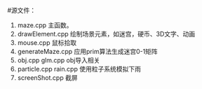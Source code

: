 #源文件：
1. maze.cpp 主函数。
2. drawElement.cpp 绘制场景元素，如迷宫，硬币、3D文字、动画
3. mouse.cpp 鼠标拾取
4. generateMaze.cpp 应用prim算法生成迷宫0-1矩阵
4. obj.cpp glm.cpp obj导入相关
3. particle.cpp rain.cpp 使用粒子系统模拟下雨
4. screenShot.cpp 截屏
